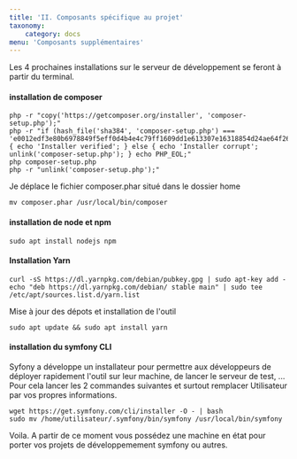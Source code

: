 ```yaml
---
title: 'II. Composants spécifique au projet'
taxonomy:
    category: docs
menu: 'Composants supplémentaires'
---
```


Les 4 prochaines installations sur le serveur de développement se feront à partir du terminal.  

#### installation de composer

	php -r "copy('https://getcomposer.org/installer', 'composer-setup.php');" 
	php -r "if (hash_file('sha384', 'composer-setup.php') === 'e0012edf3e80b6978849f5eff0d4b4e4c79ff1609dd1e613307e16318854d24ae64f26d17af3ef0bf7cfb710ca74755a') { echo 'Installer verified'; } else { echo 'Installer corrupt'; unlink('composer-setup.php'); } echo PHP_EOL;"
	php composer-setup.php
	php -r "unlink('composer-setup.php');"

Je déplace le fichier composer.phar situé dans le dossier home

	mv composer.phar /usr/local/bin/composer

#### installation de node et npm

	sudo apt install nodejs npm
    
#### Installation Yarn

	curl -sS https://dl.yarnpkg.com/debian/pubkey.gpg | sudo apt-key add -  
    echo "deb https://dl.yarnpkg.com/debian/ stable main" | sudo tee /etc/apt/sources.list.d/yarn.list

Mise à jour des dépots et installation de l'outil

    sudo apt update && sudo apt install yarn

#### installation du symfony CLI
Syfony a développe un installateur pour permettre aux développeurs de déployer rapidement l'outil sur leur machine, de lancer le serveur de test, ... Pour cela lancer les 2 commandes suivantes et surtout remplacer Utilisateur par vos propres informations.

    wget https://get.symfony.com/cli/installer -O - | bash
    sudo mv /home/utilisateur/.symfony/bin/symfony /usr/local/bin/symfony

Voila. A partir de ce moment vous possédez une machine en état pour porter vos projets de développemement symfony ou autres.